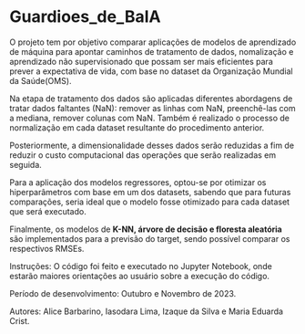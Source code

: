# Guardioes_de_BaIA
O projeto tem por objetivo comparar aplicações de modelos de aprendizado de máquina para apontar caminhos de tratamento de dados, nomalização e aprendizado não supervisionado que possam ser mais eficientes para prever a expectativa de vida, com base no dataset da Organização Mundial da Saúde(OMS).

Na etapa de tratamento dos dados são aplicadas diferentes abordagens de tratar dados faltantes (NaN): remover as linhas com NaN, preenchê-las com a mediana, remover colunas com NaN. Também é realizado o processo de normalização em cada dataset resultante do procedimento anterior.

Posteriormente, a dimensionalidade desses dados serão reduzidas a fim de reduzir o custo computacional das operações que serão realizadas em seguida.

Para a aplicação dos modelos regressores, optou-se por otimizar os hiperparâmetros com base em um dos datasets, sabendo que para futuras comparações, seria ideal que o modelo fosse otimizado para cada dataset que será executado.

Finalmente, os modelos de **K-NN, árvore de decisão e floresta aleatória** são implementados para a previsão do target, sendo possível comparar os respectivos RMSEs.



Instruções: O código foi feito e executado no Jupyter Notebook, onde estarão maiores orientações ao usuário sobre a execução do código.

Período de desenvolvimento: Outubro e Novembro de 2023.

Autores: Alice Barbarino, Iasodara Lima, Izaque da Silva e Maria Eduarda Crist.

